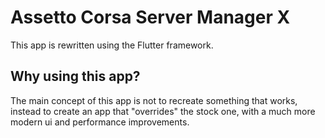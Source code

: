 # Assetto Corsa Server Manager X

This app is rewritten using the Flutter framework.

## Why using this app?

The main concept of this app is not to recreate something that works, instead to create an app that "overrides" the stock one, with a much more modern ui and performance improvements.
